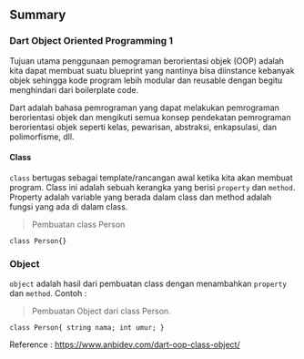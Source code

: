 ## Summary
### Dart Object Oriented Programming 1

Tujuan utama penggunaan pemograman berorientasi objek (OOP) adalah kita dapat membuat suatu blueprint yang nantinya bisa diinstance kebanyak objek sehingga kode program lebih modular dan reusable dengan begitu menghindari dari boilerplate code. 

Dart adalah bahasa pemrograman yang dapat melakukan pemrograman berorientasi objek dan mengikuti semua konsep pendekatan pemrograman berorientasi objek seperti kelas, pewarisan, abstraksi, enkapsulasi, dan polimorfisme, dll.

#### Class
`class` bertugas sebagai template/rancangan awal ketika kita akan membuat program. Class ini adalah sebuah kerangka yang berisi `property` dan `method`.  Property adalah variable yang berada dalam class dan method adalah fungsi yang ada di dalam class.

> Pembuatan class Person

`class Person{}`

### Object 
`object` adalah hasil dari pembuatan class dengan menambahkan `property` dan `method`. Contoh : 
> Pembuatan Object dari class Person.

<code>class Person{
    string nama;
    int umur;
    }
</code>

Reference :
<https://www.anbidev.com/dart-oop-class-object/>